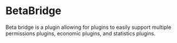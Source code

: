 # BetaBridge
Beta bridge is a plugin allowing for plugins to easily support multiple permissions plugins, economic plugins, and statistics plugins.
